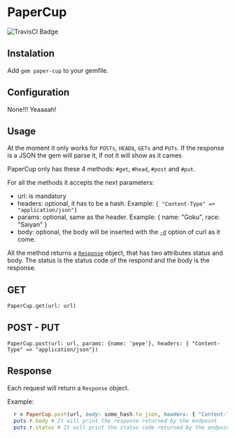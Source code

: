 # PaperCup

![TravisCI Badge](https://travis-ci.org/casapick/paper-cup.svg)

Instalation
----

Add `gem paper-cup` to your gemfile.

Configuration
-----

None!!! Yeaaaah!

Usage
-----

At the moment it only works for `POSTs`, `HEAD`s, `GETs` and `PUTs`. If the response is a JSON the gem will parse it, if not it will show as it cames

PaperCup only has these 4 methods: `#get`, `#head`, `#post` and `#put`.

For all the methods it accepts the next parameters:

  * url: is mandatory
  * headers: optional, it has to be a hash. Example: `{ "Content-Type" => "application/json"}`
  * params: optional, same as the header. Example: { name: "Goku", race: "Saiyan" }
  * body: optional, the body will be inserted with the [`-d`](http://curl.haxx.se/docs/manpage.html#-d) option of curl as it come.

All the method returns a [`Response`](https://github.com/casapick/paper-cup/blob/master/lib/paper_cup/response.rb) object, that has two attributes status and body. The status is the status code of the respond and the body is the response.

GET
----

`PaperCup.get(url: url)`

POST - PUT
----------

`PaperCup.post(url: url, params: {name: 'pepe'}, headers: { "Content-Type" => "application/json"})`


Response
---------
Each request will return a `Response` object.

Example:

```ruby
  r = PaperCup.post(url, body: some_hash.to_json, headers: { "Content-Type" => "application/json"})
  puts r.body # It will print the response returned by the endpoint
  puts r.status # It will print the status code returned by the endpoint
```
